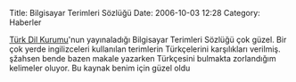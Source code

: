 Title: Bilgisayar Terimleri Sözlüğü
Date: 2006-10-03 12:28
Category: Haberler

[Türk Dil Kurumu][]'nun yayınaladığı Bilgisayar Terimleri Sözlüğü çok
güzel. Bir çok yerde ingilizceleri kullanılan terimlerin Türkçelerini
karşılıkları verilmiş. şžahsen bende bazen makale yazarken Türkçesini
bulmakta zorlandığım kelimeler oluyor. Bu kaynak benim için güzel oldu

  [Türk Dil Kurumu]: http://tdk.gov.tr/TR/BelgeGoster.aspx?F6E10F8892433CFFAAF6AA849816B2EF972ACAD7D1AFFDBF
